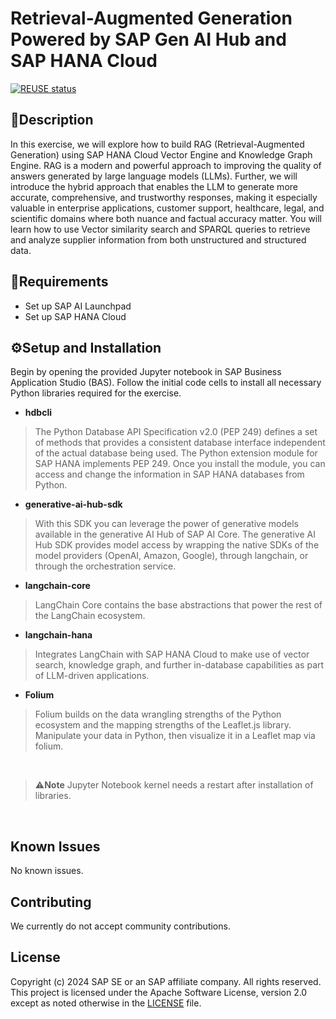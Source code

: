 # Retrieval-Augmented Generation Powered by SAP Gen AI Hub and SAP HANA Cloud

[![REUSE status](https://api.reuse.software/badge/github.com/SAP-samples/sap-genai-hub-with-sap-hana-cloud-vector-engine)](https://api.reuse.software/info/github.com/SAP-samples/sap-genai-hub-with-sap-hana-cloud-vector-engine)

<!-- Please include descriptive title -->

<!--- Register repository https://api.reuse.software/register, then add REUSE badge:
[![REUSE status](https://api.reuse.software/badge/github.com/SAP-samples/REPO-NAME)](https://api.reuse.software/info/github.com/SAP-samples/REPO-NAME)
-->

## 📝Description
In this exercise, we will explore how to build RAG (Retrieval-Augmented Generation) using SAP HANA Cloud Vector Engine and Knowledge Graph Engine. RAG is a modern and powerful approach to improving the quality of answers generated by large language models (LLMs). Further, we will introduce the hybrid approach that enables the LLM to generate more accurate, comprehensive, and trustworthy responses, making it especially valuable in enterprise applications, customer support, healthcare, legal, and scientific domains where both nuance and factual accuracy matter. You will learn how to use Vector similarity search and SPARQL queries to retrieve and analyze supplier information from both unstructured and structured data. 

## 🚨Requirements
- Set up SAP AI Launchpad
- Set up SAP HANA Cloud

## ⚙️Setup and Installation

Begin by opening the provided Jupyter notebook in SAP Business Application Studio (BAS). Follow the initial code cells to install all necessary Python libraries required for the exercise.

- **hdbcli**

> The Python Database API Specification v2.0 (PEP 249) defines a set of methods that provides a consistent database interface independent of the actual database being used. The Python extension module for SAP HANA implements PEP 249. Once you install the module, you can access and change the information in SAP HANA databases from Python.

- **generative-ai-hub-sdk**
> With this SDK you can leverage the power of generative models available in the generative AI Hub of SAP AI Core. The generative AI Hub SDK provides model access by wrapping the native SDKs of the model providers (OpenAI, Amazon, Google), through langchain, or through the orchestration service.

- **langchain-core**
> LangChain Core contains the base abstractions that power the rest of the LangChain ecosystem.

- **langchain-hana**
> Integrates LangChain with SAP HANA Cloud to make use of vector search, knowledge graph, and further in-database capabilities as part of LLM-driven applications.

- **Folium**
> Folium builds on the data wrangling strengths of the Python ecosystem and the mapping strengths of the Leaflet.js library. Manipulate your data in Python, then visualize it in a Leaflet map via folium.

</br>

> ⚠️**Note** Jupyter Notebook kernel needs a restart after installation of libraries.

</br>

## Known Issues
No known issues.


## Contributing
We currently do not accept community contributions.

## License
Copyright (c) 2024 SAP SE or an SAP affiliate company. All rights reserved. This project is licensed under the Apache Software License, version 2.0 except as noted otherwise in the [LICENSE](LICENSE) file.
